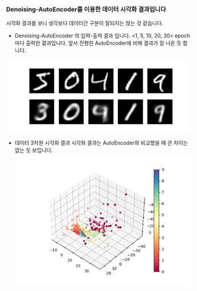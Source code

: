 ### Denoising-AutoEncoder를 이용한 데이터 시각화 결과입니다
시각화 결과를 보니 생각보다 데이터간 구분이 잘되지는 않는 것 같습니다.

- Denoising-AutoEncoder 의 입력-출력 결과 입니다. <1, 5, 10, 20, 30> epoch 마다 출력한 결과입니다.
앞서 진행한 AutoEncoder에 비해 결과가 잘 나온 듯 합니다.

![alt text](Data_analysis/Denoising-AutoEncoder/output_img(add_noise)/de-autoencoder_result.gif)



- 데이터 3차원 시각화 결과
시각화 결과는 AutoEncoder와 비교했을 때 큰 차이는 없는 듯 보입니다.
![alt text](Data_analysis/Denoising-AutoEncoder/output_img(add_noise)/result.png)